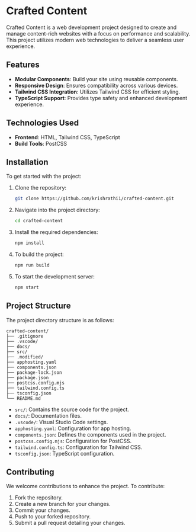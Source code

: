 # Crafted Content

Crafted Content is a web development project designed to create and manage content-rich websites with a focus on performance and scalability. This project utilizes modern web technologies to deliver a seamless user experience.

## Features

* **Modular Components**: Build your site using reusable components.
* **Responsive Design**: Ensures compatibility across various devices.
* **Tailwind CSS Integration**: Utilizes Tailwind CSS for efficient styling.
* **TypeScript Support**: Provides type safety and enhanced development experience.

## Technologies Used

* **Frontend**: HTML, Tailwind CSS, TypeScript
* **Build Tools**: PostCSS

## Installation

To get started with the project:

1. Clone the repository:

   ```bash
   git clone https://github.com/krishrathi1/crafted-content.git
   ```

2. Navigate into the project directory:

   ```bash
   cd crafted-content
   ```

3. Install the required dependencies:

   ```bash
   npm install
   ```

4. To build the project:

   ```bash
   npm run build
   ```

5. To start the development server:

   ```bash
   npm start
   ```

## Project Structure

The project directory structure is as follows:

```
crafted-content/
├── .gitignore
├── .vscode/
├── docs/
├── src/
├── .modified/
├── apphosting.yaml
├── components.json
├── package-lock.json
├── package.json
├── postcss.config.mjs
├── tailwind.config.ts
├── tsconfig.json
└── README.md
```

* `src/`: Contains the source code for the project.
* `docs/`: Documentation files.
* `.vscode/`: Visual Studio Code settings.
* `apphosting.yaml`: Configuration for app hosting.
* `components.json`: Defines the components used in the project.
* `postcss.config.mjs`: Configuration for PostCSS.
* `tailwind.config.ts`: Configuration for Tailwind CSS.
* `tsconfig.json`: TypeScript configuration.

## Contributing

We welcome contributions to enhance the project. To contribute:

1. Fork the repository.
2. Create a new branch for your changes.
3. Commit your changes.
4. Push to your forked repository.
5. Submit a pull request detailing your changes.



